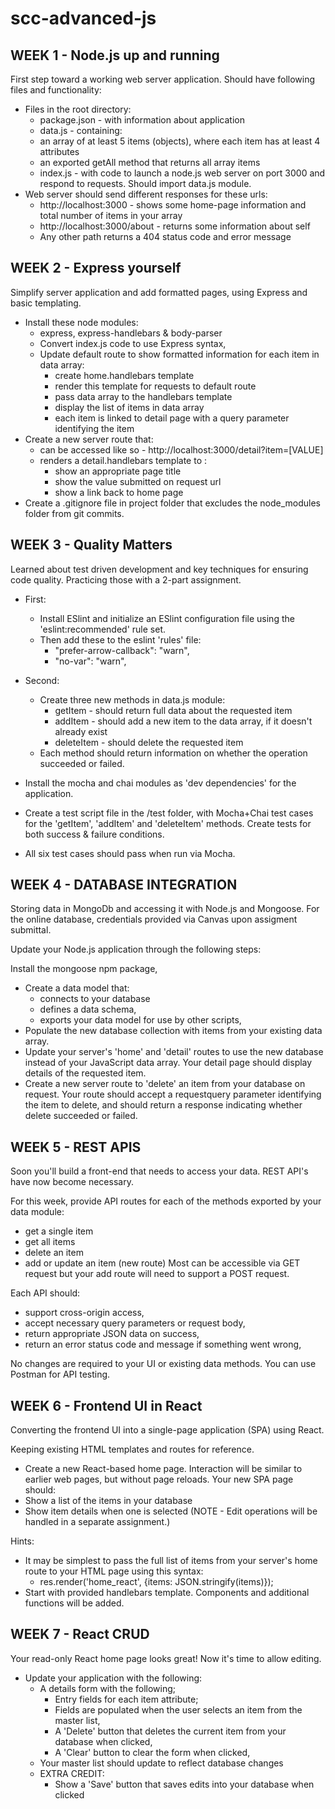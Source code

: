 # scc-advanced-js

## WEEK 1 - Node.js up and running
First step toward a working web server application. Should have following files and functionality:

- Files in the root directory:
  - package.json - with information about application
  - data.js - containing:
  - an array of at least 5 items (objects), where each item has at least 4 attributes 
  - an exported getAll method that returns all array items
  - index.js - with code to launch a node.js web server on port 3000 and respond to requests.
    Should import data.js module.
- Web server should send different responses for these urls:
  - http://localhost:3000 - shows some home-page information and total number of items in your array
  - http://localhost:3000/about - returns some information about self
  - Any other path returns a 404 status code and error message

## WEEK 2 - Express yourself
Simplify server application and add formatted pages, using Express and basic templating.

- Install these node modules:
  - express, express-handlebars & body-parser
  - Convert index.js code to use Express syntax,
  - Update default route to show formatted information for each item in data array:
    - create home.handlebars template
    - render this template for requests to default route
    - pass data array to the handlebars template
    - display the list of items in data array 
    - each item is linked to detail page with a query parameter identifying the item
- Create a new server route that:
  - can be accessed like so - http://localhost:3000/detail?item=[VALUE]
  - renders a detail.handlebars template to :
    - show an appropriate page title
    - show the value submitted on request url
    - show a link back to home page
- Create a .gitignore file in project folder that excludes the node_modules folder from git commits.

## WEEK 3 - Quality Matters
Learned about test driven development and key techniques for ensuring code quality.
Practicing those with a 2-part assignment.

- First:
  - Install ESlint and initialize an ESlint configuration file using the 'eslint:recommended' rule set.
  - Then add these to the eslint 'rules' file:
    - "prefer-arrow-callback": "warn",
    - "no-var": "warn",

- Second:
  - Create three new methods in data.js module:
    - getItem - should return full data about the requested item
    - addItem - should add a new item to the data array, if it doesn't already exist
    - deleteItem - should delete the requested item
  - Each method should return information on whether the operation succeeded or failed.

- Install the mocha and chai modules as 'dev dependencies' for the application.
- Create a test script file in the /test folder, with Mocha+Chai test cases for the
'getItem', 'addItem' and 'deleteItem' methods. Create tests for both success & failure conditions.
- All six test cases should pass when run via Mocha.

## WEEK 4 - DATABASE INTEGRATION
Storing data in MongoDb and accessing it with Node.js and Mongoose.
For the online database, credentials provided via Canvas upon assigment submittal.

Update your Node.js application through the following steps:

Install the mongoose npm package,
- Create a data model that:
  - connects to your database
  - defines a data schema,
  - exports your data model for use by other scripts,
- Populate the new database collection with items from your existing data array.
- Update your server's 'home' and 'detail' routes to use the new database instead of
  your JavaScript data array. Your detail page should display details of the requested
  item.
- Create a new server route to 'delete' an item from your database on request. Your
  route should accept a requestquery parameter identifying the item to delete, and
  should return a response indicating whether delete succeeded or failed.
  
## WEEK 5 - REST APIS
Soon you'll build a front-end that needs to access your data.  REST API's have now become necessary.

For this week, provide API routes for each of the methods exported by your data module:
- get a single item
- get all items
- delete an item
- add or update an item (new route)
Most can be accessible via GET request but your add route will need to support a POST request. 

Each API should:
- support cross-origin access,
- accept necessary query parameters or request body,
- return appropriate JSON data on success,
- return an error status code and message if something went wrong,

No changes are required to your UI or existing data methods. You can use Postman for API testing.

## WEEK 6 - Frontend UI in React
Converting the frontend UI into a single-page application (SPA) using React.

Keeping existing HTML templates and routes for reference.

- Create a new React-based home page. Interaction will be similar to earlier web pages, but without page reloads. Your new SPA page should:
 - Show a list of the items in your database 
 - Show item details when one is selected
(NOTE - Edit operations will be handled in a separate assignment.)

Hints: 
 - It may be simplest to pass the full list of items from your server's home route to your HTML page using this syntax:
    - res.render('home_react', {items: JSON.stringify(items)});
 - Start with provided handlebars template. Components and additional functions will be added.
 
## WEEK 7 - React CRUD
Your read-only React home page looks great! Now it's time to allow editing.

- Update your application with the following: 
    - A details form with the following;
        - Entry fields for each item attribute;
        - Fields are populated when the user selects an item from the master list,
        - A 'Delete' button that deletes the current item from your database when clicked,
        - A 'Clear' button to clear the form when clicked,
    - Your master list should update to reflect database changes
    - EXTRA CREDIT:
        - Show a 'Save' button that saves edits into your database when clicked
